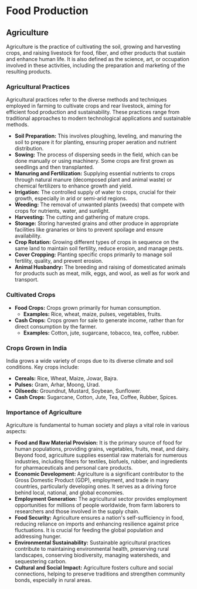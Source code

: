 
# Food Production

## Agriculture

Agriculture is the practice of cultivating the soil, growing and harvesting crops, and raising livestock for food, fiber, and other products that sustain and enhance human life. It is also defined as the science, art, or occupation involved in these activities, including the preparation and marketing of the resulting products.

### Agricultural Practices

Agricultural practices refer to the diverse methods and techniques employed in farming to cultivate crops and rear livestock, aiming for efficient food production and sustainability. These practices range from traditional approaches to modern technological applications and sustainable methods.

*   **Soil Preparation:** This involves ploughing, leveling, and manuring the soil to prepare it for planting, ensuring proper aeration and nutrient distribution.
*   **Sowing:** The process of dispersing seeds in the field, which can be done manually or using machinery. Some crops are first grown as seedlings and then transplanted.
*   **Manuring and Fertilization:** Supplying essential nutrients to crops through natural manure (decomposed plant and animal waste) or chemical fertilizers to enhance growth and yield.
*   **Irrigation:** The controlled supply of water to crops, crucial for their growth, especially in arid or semi-arid regions.
*   **Weeding:** The removal of unwanted plants (weeds) that compete with crops for nutrients, water, and sunlight.
*   **Harvesting:** The cutting and gathering of mature crops.
*   **Storage:** Storing harvested grains and other produce in appropriate facilities like granaries or bins to prevent spoilage and ensure availability.
*   **Crop Rotation:** Growing different types of crops in sequence on the same land to maintain soil fertility, reduce erosion, and manage pests.
*   **Cover Cropping:** Planting specific crops primarily to manage soil fertility, quality, and prevent erosion.
*   **Animal Husbandry:** The breeding and raising of domesticated animals for products such as meat, milk, eggs, and wool, as well as for work and transport.

### Cultivated Crops

*   **Food Crops:** Crops grown primarily for human consumption.
    *   **Examples:** Rice, wheat, maize, pulses, vegetables, fruits.
*   **Cash Crops:** Crops grown for sale to generate income, rather than for direct consumption by the farmer.
    *   **Examples:** Cotton, jute, sugarcane, tobacco, tea, coffee, rubber.

### Crops Grown in India

India grows a wide variety of crops due to its diverse climate and soil conditions. Key crops include:

*   **Cereals:** Rice, Wheat, Maize, Jowar, Bajra.
*   **Pulses:** Gram, Arhar, Moong, Urad.
*   **Oilseeds:** Groundnut, Mustard, Soybean, Sunflower.
*   **Cash Crops:** Sugarcane, Cotton, Jute, Tea, Coffee, Rubber, Spices.

### Importance of Agriculture

Agriculture is fundamental to human society and plays a vital role in various aspects:

*   **Food and Raw Material Provision:** It is the primary source of food for human populations, providing grains, vegetables, fruits, meat, and dairy. Beyond food, agriculture supplies essential raw materials for numerous industries, including fibers for textiles, biofuels, rubber, and ingredients for pharmaceuticals and personal care products.
*   **Economic Development:** Agriculture is a significant contributor to the Gross Domestic Product (GDP), employment, and trade in many countries, particularly developing ones. It serves as a driving force behind local, national, and global economies.
*   **Employment Generation:** The agricultural sector provides employment opportunities for millions of people worldwide, from farm laborers to researchers and those involved in the supply chain.
*   **Food Security:** Agriculture ensures a nation's self-sufficiency in food, reducing reliance on imports and enhancing resilience against price fluctuations. It is crucial for feeding the global population and addressing hunger.
*   **Environmental Sustainability:** Sustainable agricultural practices contribute to maintaining environmental health, preserving rural landscapes, conserving biodiversity, managing watersheds, and sequestering carbon.
*   **Cultural and Social Impact:** Agriculture fosters culture and social connections, helping to preserve traditions and strengthen community bonds, especially in rural areas.
